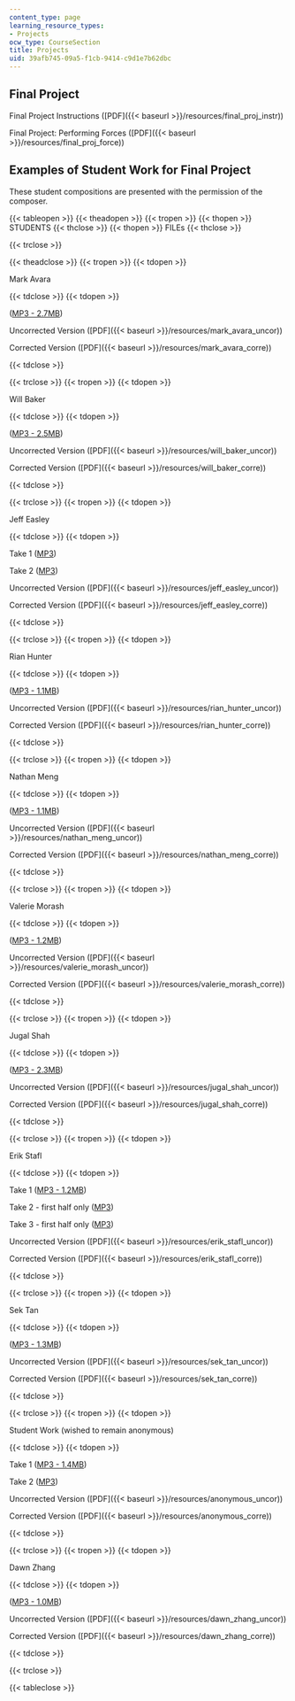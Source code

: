 ```yaml
---
content_type: page
learning_resource_types:
- Projects
ocw_type: CourseSection
title: Projects
uid: 39afb745-09a5-f1cb-9414-c9d1e7b62dbc
---
```


Final Project
-------------

Final Project Instructions ([PDF]({{< baseurl >}}/resources/final_proj_instr))

Final Project: Performing Forces ([PDF]({{< baseurl >}}/resources/final_proj_force))

Examples of Student Work for Final Project
------------------------------------------

These student compositions are presented with the permission of the composer.

{{< tableopen >}}
{{< theadopen >}}
{{< tropen >}}
{{< thopen >}}
STUDENTS
{{< thclose >}}
{{< thopen >}}
FILEs
{{< thclose >}}

{{< trclose >}}

{{< theadclose >}}
{{< tropen >}}
{{< tdopen >}}


Mark Avara


{{< tdclose >}}
{{< tdopen >}}


([MP3 - 2.7MB](/ans7870/21m/21m.301/s05/projects/01MarkAvara.mp3))

Uncorrected Version ([PDF]({{< baseurl >}}/resources/mark_avara_uncor))

Corrected Version ([PDF]({{< baseurl >}}/resources/mark_avara_corre))


{{< tdclose >}}

{{< trclose >}}
{{< tropen >}}
{{< tdopen >}}


Will Baker


{{< tdclose >}}
{{< tdopen >}}


([MP3 - 2.5MB](/ans7870/21m/21m.301/s05/projects/02WillBaker.mp3))

Uncorrected Version ([PDF]({{< baseurl >}}/resources/will_baker_uncor))

Corrected Version ([PDF]({{< baseurl >}}/resources/will_baker_corre))


{{< tdclose >}}

{{< trclose >}}
{{< tropen >}}
{{< tdopen >}}


Jeff Easley


{{< tdclose >}}
{{< tdopen >}}


Take 1 ([MP3](/ans7870/21m/21m.301/s05/projects/03JeffEasley(take1).mp3))

Take 2 ([MP3](/ans7870/21m/21m.301/s05/projects/04JeffEasley(take2).mp3))

Uncorrected Version ([PDF]({{< baseurl >}}/resources/jeff_easley_uncor))

Corrected Version ([PDF]({{< baseurl >}}/resources/jeff_easley_corre))


{{< tdclose >}}

{{< trclose >}}
{{< tropen >}}
{{< tdopen >}}


Rian Hunter


{{< tdclose >}}
{{< tdopen >}}


([MP3 - 1.1MB](/ans7870/21m/21m.301/s05/projects/05RianHunter.mp3))

Uncorrected Version ([PDF]({{< baseurl >}}/resources/rian_hunter_uncor))

Corrected Version ([PDF]({{< baseurl >}}/resources/rian_hunter_corre))


{{< tdclose >}}

{{< trclose >}}
{{< tropen >}}
{{< tdopen >}}


Nathan Meng


{{< tdclose >}}
{{< tdopen >}}


([MP3 - 1.1MB](/ans7870/21m/21m.301/s05/projects/06NathanMeng.mp3))

Uncorrected Version ([PDF]({{< baseurl >}}/resources/nathan_meng_uncor))

Corrected Version ([PDF]({{< baseurl >}}/resources/nathan_meng_corre))


{{< tdclose >}}

{{< trclose >}}
{{< tropen >}}
{{< tdopen >}}


Valerie Morash


{{< tdclose >}}
{{< tdopen >}}


([MP3 - 1.2MB](/ans7870/21m/21m.301/s05/projects/07ValerieMorash.mp3))

Uncorrected Version ([PDF]({{< baseurl >}}/resources/valerie_morash_uncor))

Corrected Version ([PDF]({{< baseurl >}}/resources/valerie_morash_corre))


{{< tdclose >}}

{{< trclose >}}
{{< tropen >}}
{{< tdopen >}}


Jugal Shah


{{< tdclose >}}
{{< tdopen >}}


([MP3 - 2.3MB](/ans7870/21m/21m.301/s05/projects/08JugalShah.mp3))

Uncorrected Version ([PDF]({{< baseurl >}}/resources/jugal_shah_uncor))

Corrected Version ([PDF]({{< baseurl >}}/resources/jugal_shah_corre))


{{< tdclose >}}

{{< trclose >}}
{{< tropen >}}
{{< tdopen >}}


Erik Stafl


{{< tdclose >}}
{{< tdopen >}}


Take 1 ([MP3 - 1.2MB](/ans7870/21m/21m.301/s05/projects/09ErikStafl(take1).mp3))

Take 2 - first half only ([MP3](/ans7870/21m/21m.301/s05/projects/10Erik%20Stafl(first%20half2).mp3))

Take 3 - first half only ([MP3](/ans7870/21m/21m.301/s05/projects/11ErikStafl(first%20half3).mp3))

Uncorrected Version ([PDF]({{< baseurl >}}/resources/erik_stafl_uncor))

Corrected Version ([PDF]({{< baseurl >}}/resources/erik_stafl_corre))


{{< tdclose >}}

{{< trclose >}}
{{< tropen >}}
{{< tdopen >}}


Sek Tan


{{< tdclose >}}
{{< tdopen >}}


([MP3 - 1.3MB](/ans7870/21m/21m.301/s05/projects/12SekTan.mp3))

Uncorrected Version ([PDF]({{< baseurl >}}/resources/sek_tan_uncor))

Corrected Version ([PDF]({{< baseurl >}}/resources/sek_tan_corre))


{{< tdclose >}}

{{< trclose >}}
{{< tropen >}}
{{< tdopen >}}


Student Work (wished to remain anonymous)


{{< tdclose >}}
{{< tdopen >}}


Take 1 ([MP3 - 1.4MB](/ans7870/21m/21m.301/s05/projects/13Anonymous(take1).mp3))

Take 2 ([MP3](/ans7870/21m/21m.301/s05/projects/14Anonymous(take2).mp3))

Uncorrected Version ([PDF]({{< baseurl >}}/resources/anonymous_uncor))

Corrected Version ([PDF]({{< baseurl >}}/resources/anonymous_corre))


{{< tdclose >}}

{{< trclose >}}
{{< tropen >}}
{{< tdopen >}}


Dawn Zhang


{{< tdclose >}}
{{< tdopen >}}


([MP3 - 1.0MB](/ans7870/21m/21m.301/s05/projects/15DawnZhang.mp3))

Uncorrected Version ([PDF]({{< baseurl >}}/resources/dawn_zhang_uncor))

Corrected Version ([PDF]({{< baseurl >}}/resources/dawn_zhang_corre))


{{< tdclose >}}

{{< trclose >}}

{{< tableclose >}}